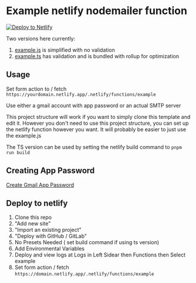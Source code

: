 # Example netlify nodemailer function

[![Deploy to Netlify](https://www.netlify.com/img/deploy/button.svg)](https://app.netlify.com/start/deploy?repository=https://github.com/OliverSpeir/nodemailer-netlify-example)

Two versions here currently: 

1. [example.js](/src/example.js) is simplified with no validation
2. [example.ts](/src/example.ts) has validation and is bundled with rollup for optimization 

## Usage

Set form action to / fetch `https://yourdomain.netlify.app/.netlify/functions/example`

Use either a gmail account with app password or an actual SMTP server

This project structure will work if you want to simply clone this template and edit it. However you don't need to use this project structure, you can set up the netlify function however you want. It will probably be easier to just use the example.js 

The TS version can be used by setting the netlify build command to `pnpm run build`

## Creating App Password

[Create Gmail App Password](https://security.google.com/settings/security/apppasswords)

## Deploy to netlify

1. Clone this repo
2. "Add new site"
3. "Import an existing project"
4. "Deploy with GitHub / GitLab"
5. No Presets Needed ( set build command if using ts version)
6. Add Environmental Variables
7. Deploy and view logs at Logs in Left Sidear then Functions then Select example
8. Set form action / fetch `https://domain.netlify.app/.netlify/functions/example`
